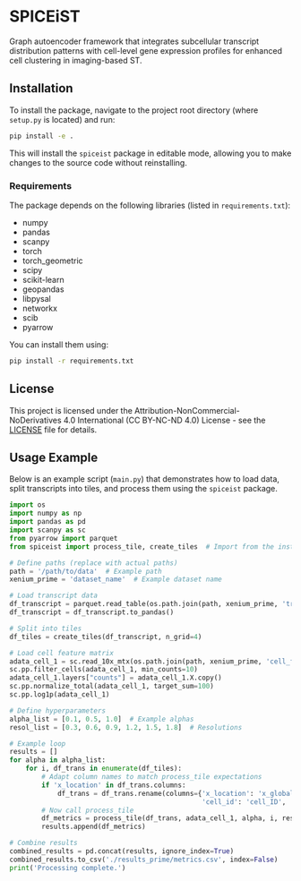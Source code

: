 # SPICEiST

Graph autoencoder framework that integrates subcellular transcript distribution patterns with cell-level gene expression profiles for enhanced cell clustering in imaging-based ST.

## Installation

To install the package, navigate to the project root directory (where `setup.py` is located) and run:

```bash
pip install -e .
```

This will install the `spiceist` package in editable mode, allowing you to make changes to the source code without reinstalling.

### Requirements

The package depends on the following libraries (listed in `requirements.txt`):

- numpy
- pandas
- scanpy
- torch
- torch_geometric
- scipy
- scikit-learn
- geopandas
- libpysal
- networkx
- scib
- pyarrow

You can install them using:

```bash
pip install -r requirements.txt
```

## License

This project is licensed under the Attribution-NonCommercial-NoDerivatives 4.0 International (CC BY-NC-ND 4.0) License - see the [LICENSE](LICENSE.md) file for details.

## Usage Example

Below is an example script (`main.py`) that demonstrates how to load data, split transcripts into tiles, and process them using the `spiceist` package.

```python
import os
import numpy as np
import pandas as pd
import scanpy as sc
from pyarrow import parquet
from spiceist import process_tile, create_tiles  # Import from the installed package

# Define paths (replace with actual paths)
path = '/path/to/data'  # Example path
xenium_prime = 'dataset_name'  # Example dataset name

# Load transcript data
df_transcript = parquet.read_table(os.path.join(path, xenium_prime, 'transcripts.parquet'))
df_transcript = df_transcript.to_pandas()

# Split into tiles
df_tiles = create_tiles(df_transcript, n_grid=4)

# Load cell feature matrix
adata_cell_1 = sc.read_10x_mtx(os.path.join(path, xenium_prime, 'cell_feature_matrix'))
sc.pp.filter_cells(adata_cell_1, min_counts=10)
adata_cell_1.layers["counts"] = adata_cell_1.X.copy()
sc.pp.normalize_total(adata_cell_1, target_sum=100)
sc.pp.log1p(adata_cell_1)

# Define hyperparameters
alpha_list = [0.1, 0.5, 1.0]  # Example alphas
resol_list = [0.3, 0.6, 0.9, 1.2, 1.5, 1.8]  # Resolutions

# Example loop
results = []
for alpha in alpha_list:
    for i, df_trans in enumerate(df_tiles):
        # Adapt column names to match process_tile expectations
        if 'x_location' in df_trans.columns:
            df_trans = df_trans.rename(columns={'x_location': 'x_global_px', 'y_location': 'y_global_px',
                                                'cell_id': 'cell_ID', 'feature_name': 'target'})
        # Now call process_tile
        df_metrics = process_tile(df_trans, adata_cell_1, alpha, i, resol_list, output_dir='./results_prime', mpp=1.0)
        results.append(df_metrics)

# Combine results
combined_results = pd.concat(results, ignore_index=True)
combined_results.to_csv('./results_prime/metrics.csv', index=False)
print('Processing complete.')
```